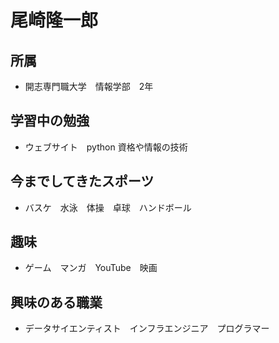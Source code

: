 <!DOCTYPE html>
<html lang="en">
<head>
    <meta charset="UTF-8">
    <meta http-equiv="X-UA-Compatible" content="IE=edge">
    <meta name="viewport" content="width=device-width, initial-scale=1.0">
</head>
<body>
    <h1>尾崎隆一郎</h1>
<div id="content">
    <h2>所属</h2>
    <ul>
        <li>
            開志専門職大学　情報学部　2年
        </li>
    </ul>
    <h2>学習中の勉強</h2>
    <ul><li>ウェブサイト　python 資格や情報の技術
    </li></ul>
    <h2>今までしてきたスポーツ</h2>
<ul><li>バスケ　水泳　体操　卓球　ハンドボール</li></ul>
<h2>趣味</h2>
<ul><li>ゲーム　マンガ　YouTube　映画</li></ul>
<h2>興味のある職業</h2>

<ul><li>データサイエンティスト　インフラエンジニア　プログラマー</li></ul>
</div>

</body>
</html>
